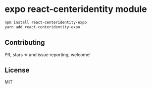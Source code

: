 # expo react-centeridentity module

```bash
npm install react-centeridentity-expo
yarn add react-centeridentity-expo
```

## Contributing

PR, stars ✭ and issue reporting, welcome!

## License

MIT
